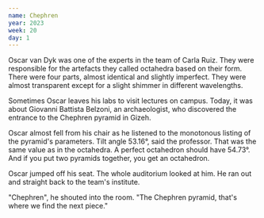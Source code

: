 ```yaml
---
name: Chephren
year: 2023
week: 20
day: 1
---
```


Oscar van Dyk was one of the experts in the team of Carla Ruiz. They were
responsible for the artefacts they called octahedra based on their form. There
were four parts, almost identical and slightly imperfect. They were almost
transparent except for a slight shimmer in different wavelengths.

Sometimes Oscar leaves his labs to visit lectures on campus. Today, it was about
Giovanni Battista Belzoni, an archaeologist, who discovered the entrance to the
Chephren pyramid in Gizeh.

Oscar almost fell from his chair as he listened to the monotonous listing of the
pyramid's parameters. Tilt angle 53.16°, said the professor. That was the same
value as in the octahedra. A perfect octahedron should have 54.73°. And if you
put two pyramids together, you get an octahedron.

Oscar jumped off his seat. The whole auditorium looked at him. He ran out and
straight back to the team's institute.

"Chephren", he shouted into the room. "The Chephren pyramid, that's where we
find the next piece."
